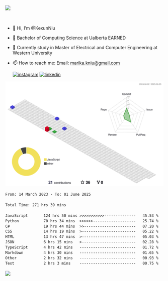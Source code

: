 <a href="https://github.com/anuraghazra/github-readme-stats">
  <img align="center" src="https://github-readme-stats.vercel.app/api?username=KexunNiu&show_icons=true" />
</a>
</br>
</br>
</br>

- 👋 Hi, I’m @KexunNiu
- 👀 Bachelor of Computing Science at Ualberta EARNED
- 🌱 Currently study in Master of Electrical and Computer Engineering at Western University
- 📫 How to reach me: Email: marika.kniu@gmail.com
  
  [![instagram](https://github.com/shikhar1020jais1/Git-Social/blob/master/Icons/Instagram1.png (Instagram))][1] [![linkedin](https://github.com/shikhar1020jais1/Git-Social/blob/master/Icons/LinkedIn1.png (LinkedIn))][2]

<!-- To Link your profile to the media buttons -->

[1]: https://www.instagram.com/barryn719_
[2]: https://www.linkedin.com/in/kexun-niu



![](./profile-3d-contrib/profile-gitblock.svg)

<!--START_SECTION:waka-->

```txt
From: 14 March 2023 - To: 01 June 2025

Total Time: 271 hrs 39 mins

JavaScript       124 hrs 50 mins >>>>>>>>>>>--------------   45.53 %
Python           70 hrs 34 mins  >>>>>>-------------------   25.74 %
C#               19 hrs 44 mins  >>-----------------------   07.20 %
CSS              14 hrs 19 mins  >------------------------   05.22 %
HTML             13 hrs 47 mins  >------------------------   05.03 %
JSON             6 hrs 15 mins   >------------------------   02.28 %
TypeScript       4 hrs 42 mins   -------------------------   01.72 %
Markdown         4 hrs 30 mins   -------------------------   01.65 %
Other            2 hrs 32 mins   -------------------------   00.93 %
Text             2 hrs 3 mins    -------------------------   00.75 %
```

<!--END_SECTION:waka-->

<a href="https://github.com/anuraghazra/github-readme-stats">
  <img align="center" src="https://github-readme-stats.vercel.app/api/top-langs/?username=KexunNiu" />
</a>

